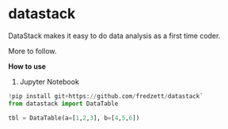 # datastack
DataStack makes it easy to do data analysis as a first time coder.

More to follow.

**How to use**

1. Jupyter Notebook

```python
!pip install git+https://github.com/fredzett/datastack`
from datastack import DataTable

tbl = DataTable(a=[1,2,3], b=[4,5,6])
```
